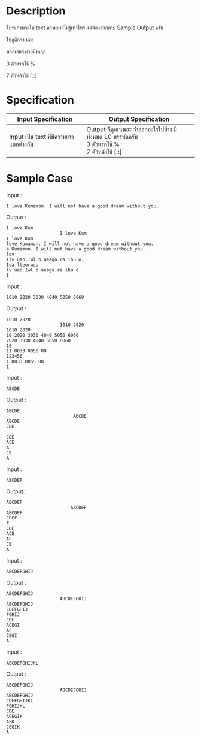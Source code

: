 # Description
โปรแกรมจะให้ text ความยาวไม่รู้เท่าไหร่ แต่ต้องออกตาม Sample Output ครับ

ไปดูดีกว่าเนอะ

บอกเลยว่าง่ายม๊ากกก

3 ตัวแรกใช้ %

7 ตัวหลังใช้ [::]

# Specification
| Input Specification | Output Specification |
| - | - |
| Input เป็น text ที่มีความยาวแตกต่างกัน | Output ก็ดูเอาเนอะ ว่าออกอะไรไปบ้าง มีทั้งหมด 10 บรรทัดครับ <br> 3 ตัวแรกใช้ % <br> 7 ตัวหลังใช้ [::] |


# Sample Case
Input :
```
I love Kumamon. I will not have a good dream without you.
```
Output : 
```
I love Kum
                    I love Kum
I love Kum                    
love Kumamon. I will not have a good dream without you.
e Kumamon. I will not have a good dream without you.
lov
Ilv uao.Iwl o aeago ra ihu o.
Iea lteorwuu
lv uao.Iwl o aeago ra ihu o.
I
```

Input :
```
1010 2020 3030 4040 5050 6060
```
Output : 
```
1010 2020 
                    1010 2020 
1010 2020                     
10 2020 3030 4040 5050 6060
2020 3030 4040 5050 6060
10 
11 0033 0055 00
123456
1 0033 0055 00
1
```

Input :
```
ABCDE
```
Output : 
```
ABCDE
                         ABCDE
ABCDE                         
CDE

CDE
ACE
A
CE
A
```

Input :
```
ABCDEF
```
Output : 
```
ABCDEF
                        ABCDEF
ABCDEF                        
CDEF
F
CDE
ACE
AF
CE
A
```

Input :
```
ABCDEFGHIJ
```
Output : 
```
ABCDEFGHIJ
                    ABCDEFGHIJ
ABCDEFGHIJ                    
CDEFGHIJ
FGHIJ
CDE
ACEGI
AF
CEGI
A
```

Input :
```
ABCDEFGHIJKL
```
Output : 
```
ABCDEFGHIJ
                    ABCDEFGHIJ
ABCDEFGHIJ                    
CDEFGHIJKL
FGHIJKL
CDE
ACEGIK
AFK
CEGIK
A
```

